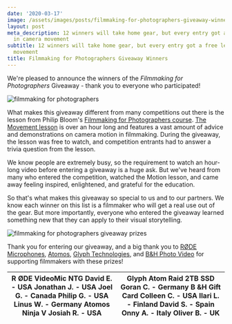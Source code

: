 ```yaml
---
date: '2020-03-17'
image: /assets/images/posts/filmmaking-for-photographers-giveaway-winners-hero.jpg
layout: post
meta_description: 12 winners will take home gear, but every entry got a free lesson
  in camera movement
subtitle: 12 winners will take home gear, but every entry got a free lesson in camera
  movement
title: Filmmaking for Photographers Giveaway Winners
---
```


We're pleased to announce the winners of the _Filmmaking for Photographers_ Giveaway - thank you to everyone who participated!

![filmmaking for photographers](https://mzed-cdn1.sfo2.cdn.digitaloceanspaces.com/images/news/filmmaking-for-photographers.jpg)

What makes this giveaway different from many competitions out there is the lesson from Philip Bloom's [Filmmaking for Photographers course](https://www.mzed.com/courses/filmmaking-for-photographers). [The Movement lesson](https://www.mzed.com/courses/filmmaking-for-photographers/modules/3) is over an hour long and features a vast amount of advice and demonstrations on camera motion in filmmaking. During the giveaway, the lesson was free to watch, and competition entrants had to answer a trivia question from the lesson.

We know people are extremely busy, so the requirement to watch an hour-long video before entering a giveaway is a huge ask. But we've heard from many who entered the competition, watched the Motion lesson, and came away feeling inspired, enlightened, and grateful for the education.

So that's what makes this giveaway so special to us and to our partners. We know each winner on this list is a filmmaker who will get a real use out of the gear. But more importantly, everyone who entered the giveaway learned something new that they can apply to their visual storytelling. 

![filmmaking for photographers giveaway prizes](https://mzed-cdn1.sfo2.cdn.digitaloceanspaces.com/images/news/ffp-giveaway-winners-prizes.jpg)

Thank you for entering our giveaway, and a big thank you to [RØDE Microphones](http://en.rode.com/), [Atomos](https://www.atomos.com/), [Glyph Technologies](https://www.glyphtech.com/), and [B&H Photo Video](https://www.bhphotovideo.com/) for supporting filmmakers with these prizes!

**R ØDE** **VideoMic NTG** David E. - USA Jonathan J. - USA Joel G. - Canada Philip G. - USA Linus W. - Germany   **Atomos Ninja V** Josiah R. - USA |  **Glyph Atom Raid 2TB SSD** Goran C. - Germany   **B &H Gift Card** Colleen C. - USA Ilari L. - Finland David S. - Spain Onny A. - Italy Oliver B. - UK  
---|---